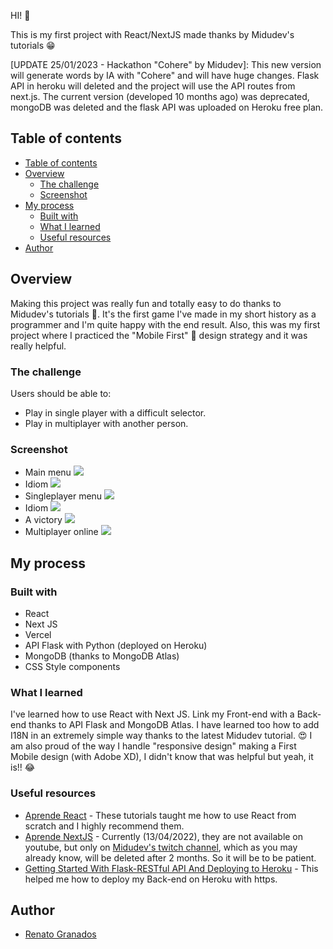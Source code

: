 HI! 🥰

This is my first project with React/NextJS made thanks by Midudev's tutorials 😁

[UPDATE 25/01/2023 - Hackathon "Cohere" by Midudev]: This new version will generate words by IA with "Cohere" and will have huge changes. Flask API in heroku will deleted and the project will use the API routes from next.js. The current version (developed 10 months ago) was deprecated, mongoDB was deleted and the flask API was uploaded on Heroku free plan.

## Table of contents

- [Table of contents](#table-of-contents)
- [Overview](#overview)
  - [The challenge](#the-challenge)
  - [Screenshot](#screenshot)
- [My process](#my-process)
  - [Built with](#built-with)
  - [What I learned](#what-i-learned)
  - [Useful resources](#useful-resources)
- [Author](#author)

## Overview

Making this project was really fun and totally easy to do thanks to Midudev's tutorials 💙. It's the first game I've made in my short history as a programmer and I'm quite happy with the end result. Also, this was my first project where I practiced the "Mobile First" 📱 design strategy and it was really helpful.

### The challenge

Users should be able to:

- Play in single player with a difficult selector.
- Play in multiplayer with another person.

### Screenshot

- Main menu
  ![](./readme_sources/menu.png)
- Idiom
  ![](./readme_sources/idiom.png)
- Singleplayer menu
  ![](./readme_sources/menu_singleplayer.png)
- Idiom
  ![](./readme_sources/idiom.png)
- A victory
  ![](./readme_sources/has_ganado.png)
- Multiplayer online
  ![](./readme_sources/multiplayer.png)

## My process

### Built with

- React
- Next JS
- Vercel
- API Flask with Python (deployed on Heroku)
- MongoDB (thanks to MongoDB Atlas)
- CSS Style components

### What I learned

I've learned how to use React with Next JS. Link my Front-end with a Back-end thanks to API Flask and MongoDB Atlas.
I have learned too how to add I18N in an extremely simple way thanks to the latest Midudev tutorial. 😍
I am also proud of the way I handle "responsive design" making a First Mobile design (with Adobe XD), I didn't know that was helpful but yeah, it is!! 😂

### Useful resources

- [Aprende React](https://www.youtube.com/watch?v=T_j60n1zgu0&list=PLV8x_i1fqBw0B008sQn79YxCjkHJU84pC) - These tutorials taught me how to use React from scratch and I highly recommend them.
- [Aprende NextJS](https://www.youtube.com/c/midudev) - Currently (13/04/2022), they are not available on youtube, but only on [Midudev's twitch channel](https://www.twitch.tv/midudev), which as you may already know, will be deleted after 2 months. So it will be to be patient.
- [Getting Started With Flask-RESTful API And Deploying to Heroku](https://medium.com/analytics-vidhya/flask-restful-api-with-heroku-da1ecf3e04b) - This helped me how to deploy my Back-end on Heroku with https.

## Author

- [Renato Granados](https://www.linkedin.com/in/renato-granados-636935233/)
